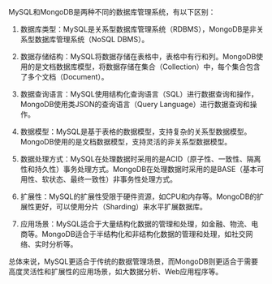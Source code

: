MySQL和MongoDB是两种不同的数据库管理系统，有以下区别：

1. 数据库类型：MySQL是关系型数据库管理系统（RDBMS），MongoDB是非关系型数据库管理系统（NoSQL DBMS）。

2. 数据存储结构：MySQL将数据存储在表格中，表格中有行和列。MongoDB使用的是文档数据库模型，将数据存储在集合（Collection）中，每个集合包含了多个文档（Document）。

3. 数据查询语言：MySQL使用结构化查询语言（SQL）进行数据查询和操作，MongoDB使用类JSON的查询语言（Query Language）进行数据查询和操作。

4. 数据模型：MySQL是基于表格的数据模型，支持复杂的关系型数据模型。MongoDB使用的是文档数据模型，支持灵活的非关系型数据模型。

5. 数据处理方式：MySQL在处理数据时采用的是ACID（原子性、一致性、隔离性和持久性）事务处理方式。MongoDB在处理数据时采用的是BASE（基本可用性、软状态、最终一致性）非事务性处理方式。

6. 扩展性：MySQL的扩展性受限于硬件资源，如CPU和内存等。MongoDB的扩展性更好，可以使用分片（Sharding）来水平扩展数据库。

7. 应用场景：MySQL适合于大量结构化数据的管理和处理，如金融、物流、电商等。MongoDB适合于半结构化和非结构化数据的管理和处理，如社交网络、实时分析等。

总体来说，MySQL更适合于传统的数据管理场景，而MongoDB则更适合于需要高度灵活性和扩展性的应用场景，如大数据分析、Web应用程序等。